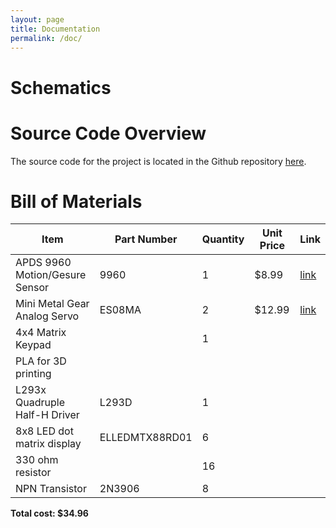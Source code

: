 ```yaml
---
layout: page
title: Documentation
permalink: /doc/
---
```


# Schematics
<!-- Include images of the schematics for your system. They should follow best practices for schematic drawings with all parts and pins clearly labeled. You may draw your schematics either with a software tool or neatly by hand. -->

# Source Code Overview
<!-- This section should include information to describe the organization of the code base and highlight how the code connects. -->

The source code for the project is located in the Github repository [here](https://github.com/joshbrake/example-project-portfolio/tree/main/src).

# Bill of Materials
<!-- The bill of materials should include all the parts used in your project along with the prices and links.  -->

| Item | Part Number | Quantity | Unit Price | Link |
| ---- | ----------- | ----- | ---- | ---- |
| APDS 9960 Motion/Gesure Sensor |  9960 | 1 | $8.99 |  [link](https://www.amazon.com/HiLetgo-APDS-9960-Recognition-Direction-Proximity/dp/B01NACU412/ref=sr_1_1_sspa?keywords=APDS-9960&qid=1698479866&sr=8-1-spons&sp_csd=d2lkZ2V0TmFtZT1zcF9hdGY&psc=1) |
| Mini Metal Gear Analog Servo |  ES08MA | 2 | $12.99 |  [link](https://www.amazon.com/ES08MA-Metal-Analog-Servo-Model/dp/B09SPLXDN4?th=1) |
| 4x4 Matrix Keypad |   | 1 |  |   |
| PLA for 3D printing |   |  |  |   |
| L293x Quadruple Half-H Driver  |  L293D | 1 |  |   |
| 8x8 LED dot matrix display | ELLEDMTX88RD01  | 6 |  |   |
| 330 ohm resistor |   | 16 |  |   |
| NPN Transistor |  2N3906 | 8 |  |   |



**Total cost: $34.96**
